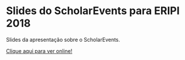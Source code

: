 # Slides do ScholarEvents para ERIPI 2018

Slides da apresentação sobre o ScholarEvents.

[Clique aqui para ver online!](https://rawgit.com/ailtonbsj/eripi2018-scholarevents/master/index.html)